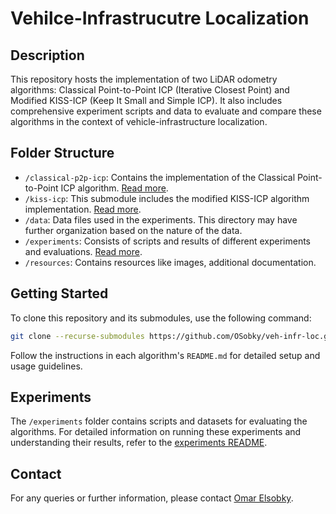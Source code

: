 # Vehilce-Infrastrucutre Localization

## Description
This repository hosts the implementation of two LiDAR odometry algorithms: Classical Point-to-Point ICP (Iterative Closest Point) and Modified KISS-ICP (Keep It Small and Simple ICP). It also includes comprehensive experiment scripts and data to evaluate and compare these algorithms in the context of vehicle-infrastructure localization.

## Folder Structure
- `/classical-p2p-icp`: Contains the implementation of the Classical Point-to-Point ICP algorithm. [Read more](./classical-p2p-icp/README.md).
- `/kiss-icp`: This submodule includes the modified KISS-ICP algorithm implementation. [Read more](./kiss-icp/README.md).
- `/data`: Data files used in the experiments. This directory may have further organization based on the nature of the data.
- `/experiments`: Consists of scripts and results of different experiments and evaluations. [Read more](./experiments/README.md).
- `/resources`: Contains resources like images, additional documentation.

## Getting Started
To clone this repository and its submodules, use the following command:

```bash
git clone --recurse-submodules https://github.com/OSobky/veh-infr-loc.git
```

Follow the instructions in each algorithm's `README.md` for detailed setup and usage guidelines.

## Experiments
The `/experiments` folder contains scripts and datasets for evaluating the algorithms. For detailed information on running these experiments and understanding their results, refer to the [experiments README](./experiments/README.md).
<!-- 
## Contributing
We welcome contributions to this project. If you're interested in improving the algorithms or adding new features, please read our [contribution guidelines](./CONTRIBUTING.md). -->
<!-- 
## License
This project is licensed under the MIT License - see the [LICENSE](LICENSE) file for details. -->

## Contact
For any queries or further information, please contact [Omar Elsobky](mailto:omarelsobky97@gmail.com).



